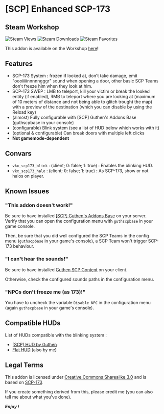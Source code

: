 # [SCP] Enhanced SCP-173

## Steam Workshop
![Steam Views](https://img.shields.io/steam/views/1785073622?color=red&style=for-the-badge)
![Steam Downloads](https://img.shields.io/steam/downloads/1785073622?color=red&style=for-the-badge)
![Steam Favorites](https://img.shields.io/steam/favorites/1785073622?color=red&style=for-the-badge)

This addon is available on the Workshop [here](https://steamcommunity.com/sharedfiles/filedetails/?id=1785073622)!

## Features
+ SCP-173 System : frozen if looked at, don't take damage, emit "oooiiiiinnnnngggr" sound when opening a door, other basic SCP Teams don't freeze him when they look at him.
+ SCP-173 SWEP : LMB to teleport, kill your victim or break the looked entity (if enabled), RMB to teleport where you are looking at (maximum of 10 meters of distance and not being able to glitch trought the map) with a preview of the destination (which you can disable by using the Reload key)
+ (almost) Fully configurable with [SCP] Guthen's Addons Base (guthscpbase in your console)
+ (configurable) Blink system (see a list of HUD below which works with it)
+ (optional & configurable) Can break doors with multiple left clicks
+ **Not gamemode-dependent** 

## Convars
+ `vkx_scp173_blink` : (client; 0: false; 1: true) : Enables the blinking HUD.
+ `vkx_scp173_halo` : (client; 0: false; 1: true) : As SCP-173, show or not halos on player.

## Known Issues
### "This addon doesn't work!"
Be sure to have installed [[SCP] Guthen's Addons Base](https://steamcommunity.com/sharedfiles/filedetails/?id=2139692777) on your server. Verify that you can open the configuration menu with `guthscpbase` in your game console.

Then, be sure that you did well configured the SCP Teams in the config menu (`guthscpbase` in your game's console), a SCP Team won't trigger SCP-173 behaviour.

### "I can't hear the sounds!"
Be sure to have installed [Guthen SCP Content](https://steamcommunity.com/workshop/filedetails/?id=1673048305) on your client.

Otherwise, check the configured sounds paths in the configuration menu. 

### "NPCs don't freeze me (as 173)!"
You have to uncheck the variable `Disable NPC` in the configuration menu (again `guthscpbase` in your game's console).

## Compatible HUDs
List of HUDs compatible with the blinking system :
+ [[SCP] HUD by Guthen](https://steamcommunity.com/sharedfiles/filedetails/?id=1613150311)
+ [Flat HUD](https://steamcommunity.com/sharedfiles/filedetails/?id=2293300406) (also by me)

## Legal Terms
This addon is licensed under [Creative Commons Sharealike 3.0](https://creativecommons.org/licenses/by-sa/3.0/) and is based on [SCP-173](http://scp-wiki.wikidot.com/scp-173).

If you create something derived from this, please credit me (you can also tell me about what you've done).

***Enjoy !***
